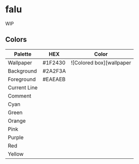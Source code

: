 # falu
 WIP

## Colors
|Palette|HEX|Color|
|-----|-----|-----|
|Wallpaper|#1F2430|![Colored box][wallpaper|
|Background|#2A2F3A||
|Foreground|#EAEAEB||
|Current Line|   |   |
|Comment|   |   |
|Cyan|   |   |
|Green|   |   |
|Orange|   |   |
|Pink|   |   |
|Purple|   |   |
|Red|   |   |
|Yellow|   |   |

[wallpaper]:img/wallpaper.png